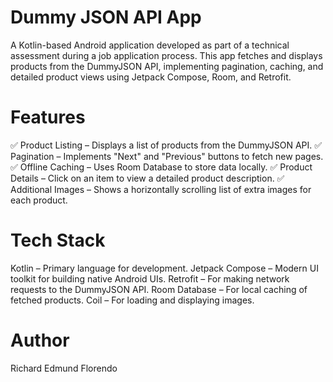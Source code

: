 # Dummy JSON API App
A Kotlin-based Android application developed as part of a technical assessment during a job application process. This app fetches and displays products from the DummyJSON API, implementing pagination, caching, and detailed product views using Jetpack Compose, Room, and Retrofit.

# Features
✅ Product Listing – Displays a list of products from the DummyJSON API.
✅ Pagination – Implements "Next" and "Previous" buttons to fetch new pages.
✅ Offline Caching – Uses Room Database to store data locally.
✅ Product Details – Click on an item to view a detailed product description.
✅ Additional Images – Shows a horizontally scrolling list of extra images for each product.

# Tech Stack
Kotlin – Primary language for development.
Jetpack Compose – Modern UI toolkit for building native Android UIs.
Retrofit – For making network requests to the DummyJSON API.
Room Database – For local caching of fetched products.
Coil – For loading and displaying images.

# Author
Richard Edmund Florendo

